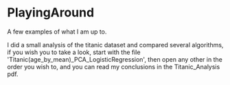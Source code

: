 # PlayingAround
A few examples of what I am up to.

I did a small analysis of the titanic dataset and compared several algorithms, if you wish you to take a look, start with the file 'Titanic(age_by_mean)_PCA_LogisticRegression', then open any other in the order you wish to, and you can read my conclusions in the Titanic_Analysis pdf.
